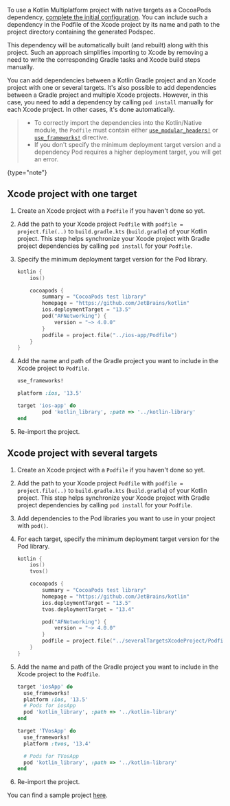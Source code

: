 [//]: # (title: Use a Kotlin Gradle project as a CocoaPods dependency)

To use a Kotlin Multiplatform project with native targets as a CocoaPods dependency, [complete the initial configuration](native-cocoapods.md#set-up-an-environment-to-work-with-cocoapods).
You can include such a dependency in the Podfile of the Xcode project by its name and path to the project directory
containing the generated Podspec.

This dependency will be automatically built (and rebuilt) along with this project. Such an approach
simplifies importing to Xcode by removing a need to write the corresponding Gradle tasks and Xcode build steps manually.

You can add dependencies between a Kotlin Gradle project and an Xcode project with one or several targets. It's also possible to add
dependencies between a Gradle project and multiple Xcode projects. However, in this case, you need to add a
dependency by calling `pod install` manually for each Xcode project. In other cases, it's done automatically.

> * To correctly import the dependencies into the Kotlin/Native module, the `Podfile` must contain either
>   [`use_modular_headers!`](https://guides.cocoapods.org/syntax/podfile.html#use_modular_headers_bang) or
>   [`use_frameworks!`](https://guides.cocoapods.org/syntax/podfile.html#use_frameworks_bang) directive.
> * If you don't specify the minimum deployment target version and a dependency Pod requires a higher deployment target,
>   you will get an error.
>
{type="note"}

## Xcode project with one target

1. Create an Xcode project with a `Podfile` if you haven't done so yet.
2. Add the path to your Xcode project `Podfile` with `podfile = project.file(..)` to `build.gradle.kts` (`build.gradle`)
   of your Kotlin project.
   This step helps synchronize your Xcode project with Gradle project dependencies by calling `pod install` for your `Podfile`.
3. Specify the minimum deployment target version for the Pod library.
    ```kotlin
    kotlin {
        ios()

        cocoapods {
            summary = "CocoaPods test library"
            homepage = "https://github.com/JetBrains/kotlin"
            ios.deploymentTarget = "13.5"
            pod("AFNetworking") {
                version = "~> 4.0.0"
            }
            podfile = project.file("../ios-app/Podfile")
        }
    }
    ```

4. Add the name and path of the Gradle project you want to include in the Xcode project to `Podfile`.

    ```ruby
    use_frameworks!

    platform :ios, '13.5'

    target 'ios-app' do
            pod 'kotlin_library', :path => '../kotlin-library'
    end
    ```

5. Re-import the project.

## Xcode project with several targets

1. Create an Xcode project with a `Podfile` if you haven't done so yet.
2. Add the path to your Xcode project `Podfile` with `podfile = project.file(..)` to `build.gradle.kts` (`build.gradle`)
   of your Kotlin project.
   This step helps synchronize your Xcode project with Gradle project dependencies by calling `pod install` for your `Podfile`.
3. Add dependencies to the Pod libraries you want to use in your project with `pod()`.
4. For each target, specify the minimum deployment target version for the Pod library.

    ```kotlin
    kotlin {
        ios()
        tvos()

        cocoapods {
            summary = "CocoaPods test library"
            homepage = "https://github.com/JetBrains/kotlin"
            ios.deploymentTarget = "13.5"
            tvos.deploymentTarget = "13.4"

            pod("AFNetworking") {
                version = "~> 4.0.0"
            }
            podfile = project.file("../severalTargetsXcodeProject/Podfile") // specify the path to the Podfile
        }
    }
    ```

5. Add the name and path of the Gradle project you want to include in the Xcode project to the `Podfile`.

    ```ruby
    target 'iosApp' do
      use_frameworks!
      platform :ios, '13.5'
      # Pods for iosApp
      pod 'kotlin_library', :path => '../kotlin-library'
    end

    target 'TVosApp' do
      use_frameworks!
      platform :tvos, '13.4'

      # Pods for TVosApp
      pod 'kotlin_library', :path => '../kotlin-library'
    end
    ```

6. Re-import the project.

You can find a sample project [here](https://github.com/Kotlin/kmm-with-cocoapods-multitarget-xcode-sample).